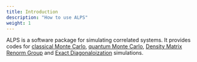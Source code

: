```yaml
---
title: Introduction
description: "How to use ALPS"
weight: 1
---
```


ALPS is a software package for simulating correlated systems. 
It provides codes for [classical Monte Carlo](mc), [quantum Monte Carlo](qmc), [Density Matrix Renorm Group](dmrg) and [Exact Diagonaloization](ed) simulations.

